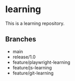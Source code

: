 # learning

This is a learning repository.

## Branches
- main
- release/1.0
- feature/playwright-learning
- feature/js-learning
- feature/git-learning
